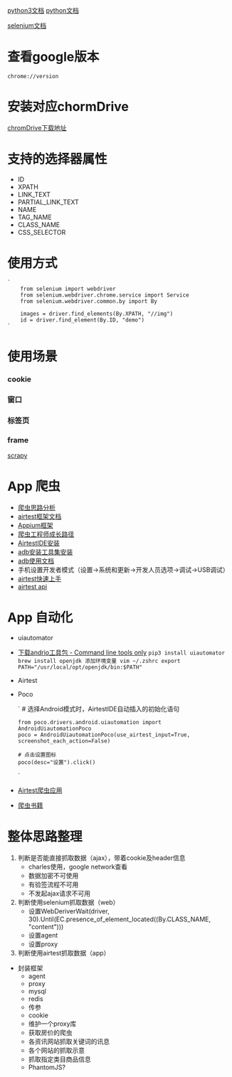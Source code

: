 [python3文档](https://docs.python.org/zh-cn/3/tutorial/index.html)
[python文档](https://www.liaoxuefeng.com/wiki/1016959663602400)

[selenium文档](https://www.selenium.dev/zh-cn/documentation/webdriver/getting_started/upgrade_to_selenium_4/)

# 查看google版本
`chrome://version`

# 安装对应chormDrive
[chromDrive下载地址](https://sites.google.com/chromium.org/driver/?pli=1)


# 支持的选择器属性

- ID
- XPATH 
- LINK_TEXT 
- PARTIAL_LINK_TEXT 
- NAME 
- TAG_NAME
- CLASS_NAME 
- CSS_SELECTOR

# 使用方式
    `
        from selenium import webdriver
        from selenium.webdriver.chrome.service import Service
        from selenium.webdriver.common.by import By
        
        images = driver.find_elements(By.XPATH, "//img")
        id = driver.find_element(By.ID, "demo")
    `

# 使用场景
### cookie
### 窗口
### 标签页
### frame

[scrapy](https://docs.pythontab.com/scrapy/scrapy0.24/intro/overview.html)

# App 爬虫
- [爬虫思路分析](https://zhuanlan.zhihu.com/p/343303142)
- [airtest框架文档](https://airtest.doc.io.netease.com/)
- [Appium框架](https://www.kancloud.cn/testerhome/appium_docs_cn/2001595)
- [爬虫工程师成长路径](https://cuiqingcai.com/9075.html)
- [AirtestIDE安装](https://airtest.netease.com/download.html?download=mac/AirtestIDE-mac-1.2.15.dmg&&site=io)
- [adb安装工具集安装](https://developer.android.com/studio/releases/platform-tools?hl=zh-cn)
- [adb使用文档](https://developer.android.com/studio/command-line/adb.html?hl=zh-cn)
- 手机设置开发者模式（设置->系统和更新->开发人员选项->调试->USB调试）
- [airtest快速上手](https://airtest.readthedocs.io/zh_CN/latest/README_MORE.html)
- [airtest api](https://airtest.readthedocs.io/zh_CN/latest/all_module/airtest.core.api.html)

# App 自动化
- uiautomator
- [下载andrio工具包 - Command line tools only](https://developer.android.com/studio)
    `
        pip3 install uiautomator
        brew install openjdk
        添加环境变量
        vim ~/.zshrc
        export PATH="/usr/local/opt/openjdk/bin:$PATH"
    `
- Airtest
- Poco

  `
      # 选择Android模式时，AirtestIDE自动插入的初始化语句
    
      from poco.drivers.android.uiautomation import AndroidUiautomationPoco
      poco = AndroidUiautomationPoco(use_airtest_input=True, screenshot_each_action=False)
    
      # 点击设置图标
      poco(desc="设置").click()
  `
- [Airtest爬虫应用](https://zhuanlan.zhihu.com/p/55266133)
- [爬虫书籍](https://item.jd.com/12436581.html?dist=jd)

# 整体思路整理
1. 判断是否能直接抓取数据（ajax），带着cookie及header信息
   - charles使用，google network查看
   - 数据加密不可使用
   - 有验签流程不可用
   - 不发起ajax请求不可用
2. 判断使用selenium抓取数据（web）
   - 设置WebDeriverWait(driver, 30).Until(EC.presence_of_element_located((By.CLASS_NAME, "content")))
   - 设置agent
   - 设置proxy
3. 判断使用airtest抓取数据（app）

- 封装框架
  - agent
  - proxy
  - mysql
  - redis
  - 传参
  - cookie
  - 维护一个proxy库
  - 获取房价的爬虫
  - 各资讯网站抓取关键词的讯息
  - 各个网站的抓取示意
  - 抓取指定类目商品信息
  - PhantomJS?